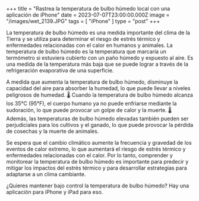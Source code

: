 +++
title = "Rastrea la temperatura de bulbo húmedo local con una aplicación de iPhone"
date = 2023-07-07T23:00:00.000Z
image = "/images/wet_2139.JPG"
tags = [ "iPhone" ]
type = "post"
+++

La temperatura de bulbo húmedo es una medida importante del clima de la Tierra y se utiliza para determinar el riesgo de estrés térmico y enfermedades relacionadas con el calor en humanos y animales. La temperatura de bulbo húmedo es la temperatura que marcaría un termómetro si estuviera cubierto con un paño húmedo y expuesto al aire. Es una medida de la temperatura más baja que se puede lograr a través de la refrigeración evaporativa de una superficie.

A medida que aumenta la temperatura de bulbo húmedo, disminuye la capacidad del aire para absorber la humedad, lo que puede llevar a niveles peligrosos de humedad. 🌡️ Cuando la temperatura de bulbo húmedo alcanza los 35°C (95°F), el cuerpo humano ya no puede enfriarse mediante la sudoración, lo que puede provocar un golpe de calor y la muerte. 🌡️ Además, las temperaturas de bulbo húmedo elevadas también pueden ser perjudiciales para los cultivos y el ganado, lo que puede provocar la pérdida de cosechas y la muerte de animales.

Se espera que el cambio climático aumente la frecuencia y gravedad de los eventos de calor extremo, lo que aumentará el riesgo de estrés térmico y enfermedades relacionadas con el calor. Por lo tanto, comprender y monitorear la temperatura de bulbo húmedo es importante para predecir y mitigar los impactos del estrés térmico y para desarrollar estrategias para adaptarse a un clima cambiante.

¿Quieres mantener bajo control la temperatura de bulbo húmedo?
Hay una aplicación para iPhone y iPad para eso.
